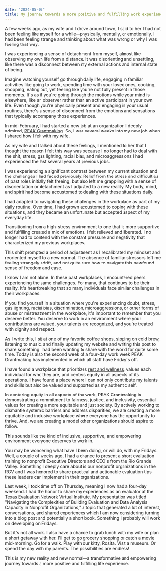 ```yaml
---
date: "2024-05-03"
title: My journey towards a more positive and fulfilling work experience.
---
```


A few weeks ago, as my wife and I drove around town, I said to her I had not been feeling like myself for a while--physically, mentally, or emotionally. I had been feeling strange and thinking about what was wrong or why I was feeling that way.

I was experiencing a sense of detachment from myself, almost like observing my own life from a distance. It was disorienting and unsettling, like there was a disconnect between my external actions and internal state of being.

Imagine watching yourself go through daily life, engaging in familiar activities like going to work, spending time with your loved ones, cooking, shopping, eating out, yet feeling like you're not fully present in those moments. It's as if you're going through the motions while your mind is elsewhere, like an observer rather than an active participant in your own life. Even though you're physically present and engaging in your usual routines, there's a sense of disconnect from the emotions and sensations that typically accompany those experiences.

In mid-February, I had started a new job at an organization I deeply admired, <a href="https://www.peakgrantmaking.org/" target="_blank">PEAK Grantmaking</a>. So, I was several weeks into my new job when I shared how I felt with my wife.

As my wife and I talked about these feelings, I mentioned to her that I thought the reason I felt this way was because I no longer had to deal with the shit, stress, gas lighting, racial bias, and microaggressions I had experienced the last several years at previous jobs.

I was experiencing a significant contrast between my current situation and the challenges I had faced previously. Relief from the stress and difficulties of past roles initially felt freeing, but also left me grappling with a sense of disorientation or detachment as I adjusted to a new reality. My body, mind, and spirit had become accustomed to dealing with these situations daily.

I had adapted to navigating these challenges in the workplace as part of my daily routine. Over time, I had grown accustomed to coping with these situations, and they became an unfortunate but accepted aspect of my everyday life. 

Transitioning from a high-stress environment to one that is more supportive and fulfilling created a mix of emotions. I felt relieved and liberated. I no longer had to contend with the constant pressure and negativity that characterized my previous workplaces.

This shift prompted a period of adjustment as I recalibrated my mindset and reoriented myself to a new normal. The absence of familiar stressors left me feeling strangely adrift, and not quite sure how to navigate this newfound sense of freedom and ease.

I know I am not alone. In these past workplaces, I encountered peers experiencing the same challenges. For many, that continues to be their reality. It's heartbreaking that so many individuals face similar challenges in their workplaces.

If you find yourself in a situation where you're experiencing doubt, stress, gas lighting, racial bias, discrimination, microaggressions, or other forms of abuse or mistreatment in the workplace, it's important to remember that you deserve better. You deserve to work in an environment where your contributions are valued, your talents are recognized, and you're treated with dignity and respect.

As I write this, I sit at one of my favorite coffee shops, sipping on cold brew, listening to music, and finally updating my website and writing this post to share something I had been wanting to share with the world for quite some time. Today is also the second week of a four-day work week PEAK Grantmaking has implemented in which all staff have Friday's off. 

I have found a workplace that prioritizes <a href="https://www.peakgrantmaking.org/insights/the-path-to-radical-wellness-how-peaks-focus-on-team-well-being-is-driving-our-evolution/" target="_blank">rest and wellness</a>, values each individual for who they are, and centers equity in all aspects of its operations. I have found a place where I can not only contribute my talents and skills but also be valued and supported as my authentic self.

In centering equity in all aspects of the work, PEAK Grantmaking is demonstrating a commitment to fairness, justice, and inclusivity, essential values for creating a more equitable and just society. By actively working to dismantle systemic barriers and address disparities, we are creating a more equitable and inclusive workplace where everyone has the opportunity to thrive. And, we are creating a model other organizations should aspire to follow.

This sounds like the kind of inclusive, supportive, and empowering environment everyone deserves to work in.

You may be wondering what have I been doing, or will do, with my Fridays. Well, a couple of weeks ago, I had a chance to present a short evaluation training to nonprofit Executive Directors and CEO's from the Rio Grande Valley. Something I deeply care about is our nonprofit organizations in the RGV and I was honored to share practical and actionable evaluation tips these leaders can implement in their organizations. 

Last week, I took time off on Thursday, meaning I now had a four-day weekend. I had the honor to share my experiences as an evaluator at the <a href="https://www.texasevaluationnetwork.org/" target="_blank">Texas Evaluation Network</a> Virtual Institute. My presentation was titled "Navigating the Complexities of Building Evaluation and Data Analysis Capacity in Nonprofit Organizations," a topic that generated a lot of interest, conversations, and shared experiences which I am now considering turning into a blog post and potentially a short book. Something I probably will work on developing on Fridays. 

But it's not all work. I also have a chance to grab lunch with my wife or plan a short getaway with her. I'll get to go grocery shopping or catch a movie mid-morning. Go for a walk. Play with our kitty, Rosita. Visit a museum. Or spend the day with my parents. The possibilities are endless!

This is my new reality and new normal--a transformative and empowering journey towards a more positive and fulfilling life experience.
